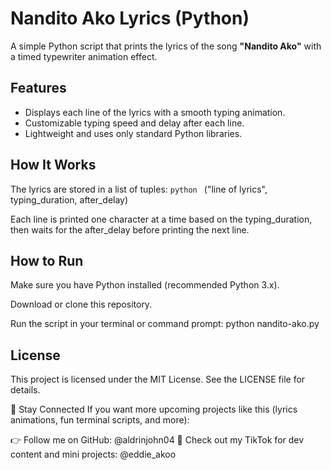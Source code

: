 # Nandito Ako Lyrics (Python)

A simple Python script that prints the lyrics of the song **"Nandito Ako"** with a timed typewriter animation effect.

## Features

- Displays each line of the lyrics with a smooth typing animation.
- Customizable typing speed and delay after each line.
- Lightweight and uses only standard Python libraries.

## How It Works

The lyrics are stored in a list of tuples:  ```python ```
("line of lyrics", typing_duration, after_delay)

Each line is printed one character at a time based on the typing_duration, then waits for the after_delay before printing the next line.

## How to Run
Make sure you have Python installed (recommended Python 3.x).

Download or clone this repository.

Run the script in your terminal or command prompt:
python nandito-ako.py

## License
This project is licensed under the MIT License. See the LICENSE file for details.

📣 Stay Connected
If you want more upcoming projects like this (lyrics animations, fun terminal scripts, and more):

👉 Follow me on GitHub: @aldrinjohn04
📱 Check out my TikTok for dev content and mini projects: @eddie_akoo
